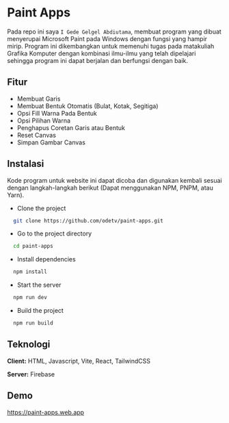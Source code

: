 # Paint Apps

Pada repo ini saya `I Gede Gelgel Abdiutama`, membuat program yang dibuat menyerupai Microsoft Paint pada Windows dengan fungsi yang hampir mirip. Program ini dikembangkan untuk memenuhi tugas pada matakuliah Grafika Komputer dengan kombinasi ilmu-ilmu yang telah dipelajari sehingga program ini dapat berjalan dan berfungsi dengan baik.

## Fitur

- Membuat Garis
- Membuat Bentuk Otomatis (Bulat, Kotak, Segitiga)
- Opsi Fill Warna Pada Bentuk
- Opsi Pilihan Warna
- Penghapus Coretan Garis atau Bentuk
- Reset Canvas
- Simpan Gambar Canvas

## Instalasi

Kode program untuk website ini dapat dicoba dan digunakan kembali sesuai dengan langkah-langkah berikut (Dapat menggunakan NPM, PNPM, atau Yarn).

- Clone the project

```bash
  git clone https://github.com/odetv/paint-apps.git
```

- Go to the project directory

```bash
  cd paint-apps
```

- Install dependencies

```bash
  npm install
```

- Start the server

```bash
  npm run dev
```

- Build the project

```bash
  npm run build
```

## Teknologi

**Client:** HTML, Javascript, Vite, React, TailwindCSS

**Server:** Firebase

## Demo

https://paint-apps.web.app
